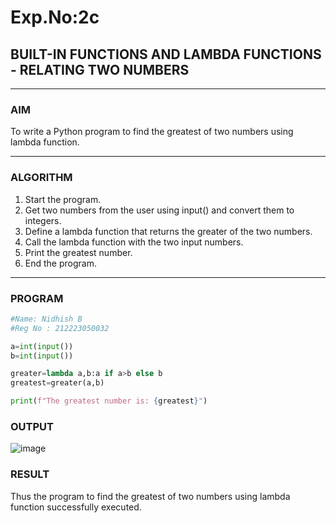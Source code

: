# Exp.No:2c
## BUILT-IN FUNCTIONS AND LAMBDA FUNCTIONS - RELATING TWO NUMBERS

---

### AIM  

To write a Python program to find the greatest of two numbers using lambda function.

---

### ALGORITHM

 1. Start the program.
 2. Get two numbers from the user using input() and convert them to integers.
 3. Define a lambda function that returns the greater of the two numbers.
 4. Call the lambda function with the two input numbers.
 5. Print the greatest number.
 6. End the program.


---

### PROGRAM

```python
#Name: Nidhish B
#Reg No : 212223050032

a=int(input())
b=int(input())

greater=lambda a,b:a if a>b else b
greatest=greater(a,b)

print(f"The greatest number is: {greatest}")
```

### OUTPUT

![image](https://github.com/user-attachments/assets/52c3f879-09ee-4c60-ad2a-40aa7f818c32)


### RESULT

Thus the program to find the greatest of two numbers using lambda function successfully executed.
